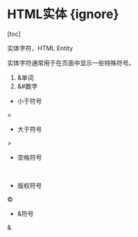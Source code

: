 # HTML实体 {ignore}

[toc]

实体字符，HTML Entity

实体字符通常用于在页面中显示一些特殊符号。

1. &单词
2. &#数字

- 小于符号

&lt;

- 大于符号

&gt;

- 空格符号

&nbsp;

- 版权符号

&copy;

- &符号

&amp;